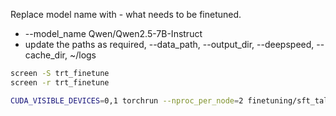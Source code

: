 
Replace model name with - what needs to be finetuned.
- --model_name Qwen/Qwen2.5-7B-Instruct 
- update the paths as required, --data_path, --output_dir, --deepspeed, --cache_dir, ~/logs


```bash
screen -S trt_finetune
screen -r trt_finetune

CUDA_VISIBLE_DEVICES=0,1 torchrun --nproc_per_node=2 finetuning/sft_talker.py --model_name Qwen/Qwen2.5-7B-Instruct --bf16 --data_path ~/tr_data/train_mathdial.json --output_dir ~/model_checkpoints/trt_qwen_2point5_7b --cache_dir ~/cache --model_max_length 2048 --num_train_epochs 1 --per_device_train_batch_size 4 --gradient_accumulation_steps 8 --save_strategy "steps" --save_steps 50 --save_total_limit 5 --learning_rate 2e-5 --deepspeed ~/deepspeed/config.json 2>&1 | tee ~/logs/sft_trt_qwen_2point5_7b.log
```


